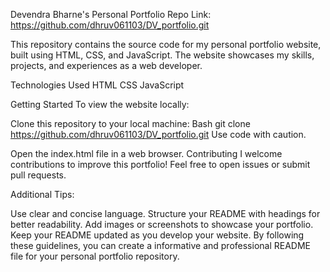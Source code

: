 Devendra Bharne's Personal Portfolio
Repo Link: https://github.com/dhruv061103/DV_portfolio.git

This repository contains the source code for my personal portfolio website, built using HTML, CSS, and JavaScript. The website showcases my skills, projects, and experiences as a web developer.

Technologies Used
HTML
CSS
JavaScript

Getting Started
To view the website locally:

Clone this repository to your local machine:
Bash
git clone https://github.com/dhruv061103/DV_portfolio.git
Use code with caution.

Open the index.html file in a web browser.
Contributing
I welcome contributions to improve this portfolio! Feel free to open issues or submit pull requests.



Additional Tips:

Use clear and concise language.
Structure your README with headings for better readability.
Add images or screenshots to showcase your portfolio.
Keep your README updated as you develop your website.
By following these guidelines, you can create a informative and professional README file for your personal portfolio repository.

